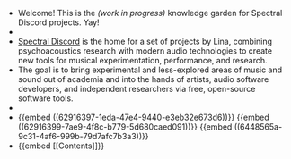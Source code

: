 - Welcome! This is the *(work in progress)* knowledge garden for Spectral Discord projects. Yay!
-
- [Spectral Discord](https://spectraldiscord.com) is the home for a set of projects by Lina, combining psychoacoustics research with modern audio technologies to create new tools for musical experimentation, performance, and research.
- The goal is to bring experimental and less-explored areas of music and sound out of academia and into the hands of artists, audio software developers, and independent researchers via free, open-source software tools.
-
- {{embed ((62916397-1eda-47e4-9440-e3eb32e673d6))}}
  {{embed ((62916399-7ae9-4f8c-b779-5d680caed091))}}
  {{embed ((6448565a-9c31-4af6-999b-79d7afc7b3a3))}}
- {{embed [[Contents]]}}